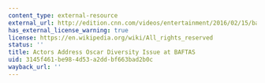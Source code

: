 ```yaml
---
content_type: external-resource
external_url: http://edition.cnn.com/videos/entertainment/2016/02/15/bafta-diversity-oscar-hollywood-elbagir-lklv.cnn
has_external_license_warning: true
license: https://en.wikipedia.org/wiki/All_rights_reserved
status: ''
title: Actors Address Oscar Diversity Issue at BAFTAS
uid: 3145f461-be98-4d53-a2dd-bf663bad2b0c
wayback_url: ''
---
```

